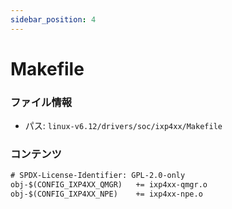 ```yaml
---
sidebar_position: 4
---
```

# Makefile

### ファイル情報

- パス: `linux-v6.12/drivers/soc/ixp4xx/Makefile`

### コンテンツ

```txt
# SPDX-License-Identifier: GPL-2.0-only
obj-$(CONFIG_IXP4XX_QMGR)	+= ixp4xx-qmgr.o
obj-$(CONFIG_IXP4XX_NPE)	+= ixp4xx-npe.o

```
